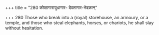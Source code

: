 +++
title = "280 कोष्ठागारायुधागार- देवतागार-भेदकान्"

+++
280	Those who break into a (royal) storehouse, an armoury, or a temple, and those who steal elephants, horses, or chariots, he shall slay without hesitation.